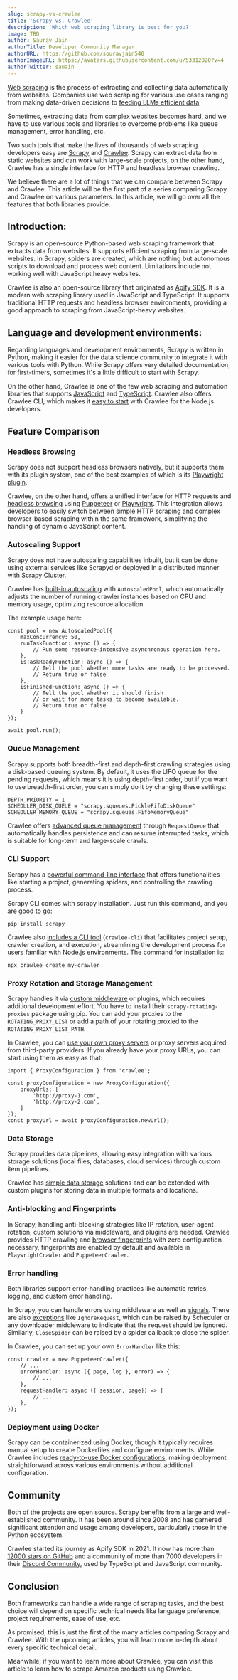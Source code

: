 ```yaml
---
slug: scrapy-vs-crawlee
title: 'Scrapy vs. Crawlee'
description: 'Which web scraping library is best for you?'
image: TBD
author: Saurav Jain
authorTitle: Developer Community Manager
authorURL: https://github.com/souravjain540
authorImageURL: https://avatars.githubusercontent.com/u/53312820?v=4
authorTwitter: sauain
---
```


[Web scraping](https://blog.apify.com/what-is-web-scraping/) is the process of extracting and collecting data automatically from websites. Companies use web scraping for various use cases ranging from making data-driven decisions to [feeding LLMs efficient data](https://blog.apify.com/webscraping-ai-data-for-llms/). 

Sometimes, extracting data from complex websites becomes hard, and we have to use various tools and libraries to overcome problems like queue management, error handling, etc.

Two such tools that make the lives of thousands of web scraping developers easy are [Scrapy](https://blog.apify.com/web-scraping-with-scrapy/) and [Crawlee](https://crawlee.dev/). Scrapy can extract data from static websites and can work with large-scale projects, on the other hand, Crawlee has a single interface for HTTP and headless browser crawling.

We believe there are a lot of things that we can compare between Scrapy and Crawlee. This article will be the first part of a series comparing Scrapy and Crawlee on various parameters. In this article, we will go over all the features that both libraries provide.

## Introduction:

Scrapy is an open-source Python-based web scraping framework that extracts data from websites. It supports efficient scraping from large-scale websites. In Scrapy, spiders are created, which are nothing but autonomous scripts to download and process web content. Limitations include not working well with JavaScript heavy websites. 

Crawlee is also an open-source library that originated as [Apify SDK](https://docs.apify.com/sdk/js/). It is a modern web scraping library used in JavaScript and TypeScript. It supports traditional HTTP requests and headless browser environments, providing a good approach to scraping from JavaScript-heavy websites.

## Language and development environments:

Regarding languages and development environments, Scrapy is written in Python, making it easier for the data science community to integrate it with various tools with Python. While Scrapy offers very detailed documentation, for first-timers, sometimes it's a little difficult to start with Scrapy.

On the other hand, Crawlee is one of the few web scraping and automation libraries that supports [JavaScript](https://blog.apify.com/tag/javascript/) and [TypeScript](https://blog.apify.com/tag/typescript/). Crawlee also offers Crawlee CLI, which makes it [easy to start](https://crawlee.dev/docs/quick-start#installation-with-crawlee-cli) with Crawlee for the Node.js developers.

## Feature Comparison

### Headless Browsing

Scrapy does not support headless browsers natively, but it supports them with its plugin system, one of the best examples of which is its [Playwright plugin](https://github.com/scrapy-plugins/scrapy-playwright/tree/main).

Crawlee, on the other hand, offers a unified interface for HTTP requests and [headless browsing](https://crawlee.dev/docs/guides/javascript-rendering#headless-browsers) using [Puppeteer](https://blog.apify.com/puppeteer-web-scraping-tutorial/) or [Playwright](https://github.com/microsoft/playwright). This integration allows developers to easily switch between simple HTTP scraping and complex browser-based scraping within the same framework, simplifying the handling of dynamic JavaScript content.

### Autoscaling Support

Scrapy does not have autoscaling capabilities inbuilt, but it can be done using external services like Scrapyd or deployed in a distributed manner with Scrapy Cluster.

Crawlee has [built-in autoscaling](https://crawlee.dev/api/core/class/AutoscaledPool) with `AutoscaledPool`, which automatically adjusts the number of running crawler instances based on CPU and memory usage, optimizing resource allocation.

The example usage here: 

```
const pool = new AutoscaledPool({
    maxConcurrency: 50,
    runTaskFunction: async () => {
        // Run some resource-intensive asynchronous operation here.
    },
    isTaskReadyFunction: async () => {
        // Tell the pool whether more tasks are ready to be processed.
        // Return true or false
    },
    isFinishedFunction: async () => {
        // Tell the pool whether it should finish
        // or wait for more tasks to become available.
        // Return true or false
    }
});

await pool.run();
```

### Queue Management

Scrapy supports both breadth-first and depth-first crawling strategies using a disk-based queuing system. By default, it uses the LIFO queue for the pending requests, which means it is using depth-first order, but if you want to use breadth-first order, you can simply do it by changing these settings:

```
DEPTH_PRIORITY = 1 
SCHEDULER_DISK_QUEUE = "scrapy.squeues.PickleFifoDiskQueue" SCHEDULER_MEMORY_QUEUE = "scrapy.squeues.FifoMemoryQueue"
```

Crawlee offers [advanced queue management](https://crawlee.dev/api/core/class/RequestQueue) through `RequestQueue` that automatically handles persistence and can resume interrupted tasks, which is suitable for long-term and large-scale crawls.

### CLI Support

Scrapy has a [powerful command-line interface](https://docs.scrapy.org/en/latest/topics/commands.html#command-line-tool) that offers functionalities like starting a project, generating spiders, and controlling the crawling process.

Scrapy CLI comes with scrapy installation. Just run this command, and you are good to go:


`pip install scrapy`

Crawlee also [includes a CLI tool](https://crawlee.dev/docs/quick-start#installation-with-crawlee-cli) (`crawlee-cli`) that facilitates project setup, crawler creation, and execution, streamlining the development process for users familiar with Node.js environments. The command for installation is: 


`npx crawlee create my-crawler`
 
### Proxy Rotation and Storage Management

Scrapy handles it via [custom middleware](https://pypi.org/project/scrapy-rotating-proxies/) or plugins, which requires additional development effort. You have to install their `scrapy-rotating-proxies` package using pip. You can add your proxies to the `ROTATING_PROXY_LIST` or add a path of your rotating proxied to the `ROTATING_PROXY_LIST_PATH`.

In Crawlee, you can [use your own proxy servers](https://crawlee.dev/docs/guides/proxy-management) or proxy servers acquired from third-party providers. If you already have your proxy URLs, you can start using them as easy as that:

```
import { ProxyConfiguration } from 'crawlee';

const proxyConfiguration = new ProxyConfiguration({
    proxyUrls: [
        'http://proxy-1.com',
        'http://proxy-2.com',
    ]
});
const proxyUrl = await proxyConfiguration.newUrl();
```

### Data Storage

Scrapy provides data pipelines, allowing easy integration with various storage solutions (local files, databases, cloud services) through custom item pipelines.

Crawlee has [simple data storage](https://blog.apify.com/crawlee-data-storage-types/) solutions and can be extended with custom plugins for storing data in multiple formats and locations.

### Anti-blocking and Fingerprints

In Scrapy, handling anti-blocking strategies like IP rotation, user-agent rotation, custom solutions via middleware, and plugins are needed.
Crawlee provides HTTP crawling and [browser fingerprints](https://crawlee.dev/docs/guides/avoid-blocking) with zero configuration necessary, fingerprints are enabled by default and available in `PlaywrightCrawler` and `PuppeteerCrawler`.

### Error handling

Both libraries support error-handling practices like automatic retries, logging, and custom error handling.

In Scrapy, you can handle errors using middleware as well as [signals](https://docs.scrapy.org/en/latest/topics/signals.html). There are also [exceptions](https://docs.scrapy.org/en/latest/topics/exceptions.html) like `IgnoreRequest`, which can be raised by Scheduler or any downloader middleware to indicate that the request should be ignored. Similarly, `CloseSpider` can be raised by a spider callback to close the spider.

In Crawlee, you can set up your own `ErrorHandler` like this: 

```
const crawler = new PuppeteerCrawler({
    // ...
    errorHandler: async ({ page, log }, error) => {
        // ...        
    },
    requestHandler: async ({ session, page}) => {
        // ...
    },
});
```

### Deployment using Docker

Scrapy can be containerized using Docker, though it typically requires manual setup to create Dockerfiles and configure environments. While Crawlee includes [ready-to-use Docker configurations](https://crawlee.dev/docs/guides/docker-images), making deployment straightforward across various environments without additional configuration.

## Community 

Both of the projects are open source. Scrapy benefits from a large and well-established community. It has been around since 2008 and has garnered significant attention and usage among developers, particularly those in the Python ecosystem. 

Crawlee started its journey as Apify SDK in 2021. It now has more than [12000 stars on GitHub](https://github.com/apify/crawlee) and a community of more than 7000 developers in their [Discord Community](https://apify.com/discord), used by TypeScript and JavaScript community.


## Conclusion

Both frameworks can handle a wide range of scraping tasks, and the best choice will depend on specific technical needs like language preference, project requirements, ease of use, etc. 

As promised, this is just the first of the many articles comparing Scrapy and Crawlee. With the upcoming articles, you will learn more in-depth about every specific technical detail. 

Meanwhile, if you want to learn more about Crawlee, you can visit this article to learn how to scrape Amazon products using Crawlee.
